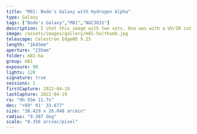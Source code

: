 ```yaml
---
title: "M81: Bode's Galaxy with Hydrogen Alpha"
type: Galaxy
tags: ["Bode's Galaxy","M81","NGC3031"]
description: I shot this image with two sets. One was with a UV/IR cut filter, the other with a 7 nanometer narrowband for Ha and OII.
image: /assets/images/gallery/m81-ha/thumb.jpg
telescope: Celestron EdgeHD 9.25
length: "1645mm"
aperture: "235mm"
folder: m81-ha
group: m81
exposure: 90
lights: 120
signature: true
sessions: 1
firstCapture: 2022-04-19 
lastCapture: 2022-04-19
ra: "9h 55m 11.7s"
dec: "+69° 01' 33.677"
size: "38.429 x 26.048 arcmin"
radius: "0.387 deg"
scale: "0.356 arcsec/pixel"
---
```

